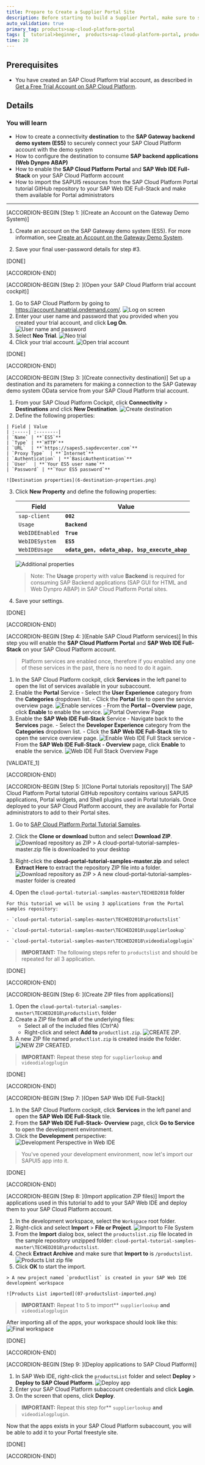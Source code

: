 ```yaml
---
title: Prepare to Create a Supplier Portal Site
description: Before starting to build a Supplier Portal, make sure to set up your environment.
auto_validation: true
primary_tag: products>sap-cloud-platform-portal
tags: [  tutorial>beginner,  products>sap-cloud-platform-portal, products>sap-cloud-platform, products>sap-web-ide ]
time: 20
---
```


## Prerequisites  
- You have created an SAP Cloud Platform trial account, as described in [Get a Free Trial Account on SAP Cloud Platform](https://www.sap.com/developer/tutorials/hcp-create-trial-account.html).


## Details
### You will learn  
- How to create a connectivity **destination** to the **SAP Gateway backend demo system (ES5)** to securely connect your SAP Cloud Platform account with the demo system
- How to configure the destination to consume **SAP backend applications (Web Dynpro ABAP)**
- How to enable the **SAP Cloud Platform Portal** and **SAP Web IDE Full-Stack** on your SAP Cloud Platform account
- How to import the SAPUI5 resources from the SAP Cloud Platform Portal tutorial GitHub repository to your SAP Web IDE Full-Stack and make them available for Portal administrators


---

[ACCORDION-BEGIN [Step 1: ](Create an Account on the Gateway Demo System)]

1. Create an account on the SAP Gateway demo system (ES5). For more information, see [Create an Account on the Gateway Demo System](https://www.sap.com/developer/tutorials/gateway-demo-signup.html).

2. Save your final user-password details for step #3.

[DONE]

[ACCORDION-END]


[ACCORDION-BEGIN [Step 2: ](Open your SAP Cloud Platform trial account cockpit)]

1. Go to SAP Cloud Platform by going to <https://account.hanatrial.ondemand.com/>.
  ![Log on screen](1-log-on-HCP.png)
2. Enter your user name and password that you provided when you created your trial account, and click **Log On**.
      ![User name and password](2-user-name-and-password.png)
3. Select **Neo Trial**.
      ![Neo trial](3-neo-trial.png)
4. Click your trial account.
      ![Open trial account](4-open-trial-account.png)

[DONE]

[ACCORDION-END]

[ACCORDION-BEGIN [Step 3: ](Create connectivity destination)]
Set up a destination and its parameters for making a connection to the SAP Gateway demo system OData service from your SAP Cloud Platform trial account.

  1. From your SAP Cloud Platform Cockpit, click **Connectivity** > **Destinations** and click **New Destination**.
      ![Create destination](5-create-new-destination.png)
  2. Define the following properties:

    | Field | Value  
    | :-----| :--------|
    | `Name` | **`ES5`**   
    | `Type` | **`HTTP`**
    | `URL`  | **`https://sapes5.sapdevcenter.com`**
    | `Proxy Type`  | **`Internet`**
    | `Authentication` | **`BasicAuthentication`**
    | `User`  | **`Your ES5 user name`**
    | `Password` | **`Your ES5 password`**  

    ![Destination properties](6-destination-properties.png)

3. Click **New Property** and define the following properties:

    | Field | Value      |
    |-------|--------|
    | `sap-client`  | **`002`**   |
    | `Usage` | **`Backend`**
    | `WebIDEEnabled`  | **`True`**
    | `WebIDESystem`   | **`ES5`**
    | `WebIDEUsage` | **`odata_gen, odata_abap, bsp_execute_abap`**

    ![Additional properties](7-additional-properties.png)  

    > Note: The **Usage** property with value **Backend** is required for consuming SAP Backend applications (SAP GUI for HTML and Web Dynpro ABAP) in SAP Cloud Platform Portal sites.

4. Save your settings.


[DONE]

[ACCORDION-END]


[ACCORDION-BEGIN [Step 4: ](Enable SAP Cloud Platform services)]
In this step you will enable the **SAP Cloud Platform Portal** and **SAP Web IDE Full-Stack** on your SAP Cloud Platform account.

>Platform services are enabled once, therefore if you enabled any one of these services in the past, there is no need to do it again.

  1. In the SAP Cloud Platform cockpit, click **Services** in the left panel to open the list of services available in your subaccount.
  2. Enable the **Portal** Service
    - Select the **User Experience** category from the **Categories** dropdown list.
    - Click the **Portal** tile to open the service overview page.
        ![Enable services](2-enable-services.png)
    - From the **Portal – Overview** page, click **Enable** to enable the service.
        ![Portal Overview Page](1-portal-overview-page.png)
  3. Enable the **SAP Web IDE Full-Stack** Service
    - Navigate back to the **Services** page.
    - Select the **Developer Experience** category from the **Categories** dropdown list.
    - Click the **SAP Web IDE Full-Stack** tile to open the service overview page.
        ![Enable Web IDE Full Stack service](5-enable-webide-fullstack.png)
    - From the **SAP Web IDE Full-Stack - Overview** page, click **Enable** to enable the service.
        ![Web IDE Full Stack Overview Page](6-webide-fullstack-overview-page.png)


[VALIDATE_1]

[ACCORDION-END]

[ACCORDION-BEGIN [Step 5: ](Clone Portal tutorials repository)]
The SAP Cloud Platform Portal tutorial GitHub repository contains various SAPUI5 applications, Portal widgets, and Shell plugins used in Portal tutorials. Once deployed to your SAP Cloud Platform account, they are available for Portal administrators to add to their Portal sites.

  1. Go to [SAP Cloud Platform Portal Tutorial Samples](https://github.com/SAP/cloud-portal-tutorial-samples).
  2. Click the  **Clone or download** button and select **Download ZIP**.
      ![Download repository as ZIP](01-download-repository-zip.png)
    > A cloud-portal-tutorial-samples-master.zip file is downloaded to your desktop
  3. Right-click the **cloud-portal-tutorial-samples-master.zip** and select **Extract Here** to extract the repository ZIP file into a folder.
      ![Download repository as ZIP](02-extract-repository-zip.png)
    > A new cloud-portal-tutorial-samples-master folder is created

  4. Open the `cloud-portal-tutorial-samples-master\TECHED2018` folder

    For this tutorial we will be using 3 applications from the Portal samples repository:

    - `cloud-portal-tutorial-samples-master\TECHED2018\productslist`

    - `cloud-portal-tutorial-samples-master\TECHED2018\supplierlookup`

    - `cloud-portal-tutorial-samples-master\TECHED2018\videodialogplugin`

>**IMPORTANT:** The following steps refer to `productslist` and should be repeated for all 3 application.

[DONE]

[ACCORDION-END]

[ACCORDION-BEGIN [Step 6: ](Create ZIP files from  applications)]
  1. Open the `cloud-portal-tutorial-samples-master\TECHED2018\productslist\` folder
  2. Create a ZIP file from **all** of the underlying files:
	   * Select all of the included files (Ctrl^A)
	   * Right-click and select **Add to** `productlist.zip`.
         ![CREATE ZIP](03_zip_all_app_files.png).
  3. A new ZIP file named `productlist.zip` is created inside the folder.
         ![NEW ZIP CREATED](03_new_zip_created.png).

>**IMPORTANT:** Repeat these step for `supplierlookup` **and** `videodialogplugin`

[DONE]

[ACCORDION-END]


[ACCORDION-BEGIN [Step 7: ](Open SAP Web IDE Full-Stack)]
  1. In the SAP Cloud Platform cockpit, click **Services** in the left panel and open the **SAP Web IDE Full-Stack** tile.
  2. From the **SAP Web IDE Full-Stack- Overview** page, click **Go to Service** to open the development environment.
  3. Click the **Development** perspective:
      ![Development Perspective in Web IDE](04-Development-Perspective.png)

>You've opened your development environment, now let's import our SAPUI5 app into it.

[DONE]

[ACCORDION-END]

[ACCORDION-BEGIN [Step 8: ](Import application ZIP files)]
Import the applications used in this tutorial to add to your SAP Web IDE and deploy them to your SAP Cloud Platform account.

  1. In the development workspace, select the `Workspace` root folder.
  2. Right-click and select **Import** > **File or Project**.
        ![Import to File System](05-Import-to-file-system.png)
  3. From the **Import** dialog box, select the `productslist.zip` file located in the sample repository unzipped folder:  `cloud-portal-tutorial-samples-master\TECHED2018\productslist`.
  4. Check **Extract Archive** and make sure that **Import to** is `/productslist`.
        ![Products List zip file](06-productslist-zip-file.png)
  5. Click **OK** to start the import.

    > A new project named `productlist` is created in your SAP Web IDE development workspace

    ![Products List imported](07-productslist-imported.png)

>**IMPORTANT:** Repeat 1 to 5 to import** `supplierlookup` **and**  `videodialogplugin`

After importing all of the apps, your workspace should look like this:
      ![Final workspace](071-final-workspace.png)

[DONE]

[ACCORDION-END]

[ACCORDION-BEGIN [Step 9: ](Deploy applications to SAP Cloud Platform)]
  1. In SAP Web IDE, right-click the `productsList` folder and select **Deploy** > **Deploy to SAP Cloud Platform**.
    ![Deploy app](08-Deploy-app.png)
  2. Enter your SAP Cloud Platform subaccount credentials and click **Login**.
  3. On the screen that opens, click **Deploy**.

>**IMPORTANT:** Repeat this step for** `supplierlookup` **and** `videodialogplugin`.

Now that the apps exists in your SAP Cloud Platform subaccount, you will be able to add it to your Portal freestyle site.

[DONE]

[ACCORDION-END]
